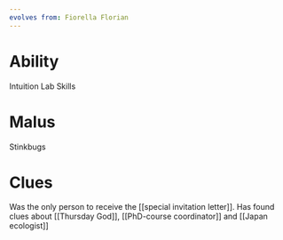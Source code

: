 ```yaml
---
evolves from: Fiorella Florian
---
```

# Ability 

Intuition
Lab Skills

# Malus

Stinkbugs

# Clues

Was the only person to receive the [[special invitation letter]]. 
Has found clues about [[Thursday God]], [[PhD-course coordinator]] and [[Japan ecologist]]

